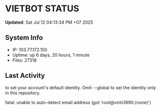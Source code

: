 # VIETBOT STATUS
**Updated**: Sat Jul 12 04:13:34 PM +07 2025

## System Info
- IP: 103.77.172.150
- Uptime: up 6 days, 20 hours, 1 minute
- Files: 27318

## Last Activity

to set your account's default identity.
Omit --global to set the identity only in this repository.

fatal: unable to auto-detect email address (got 'root@vinh3690.(none)')
